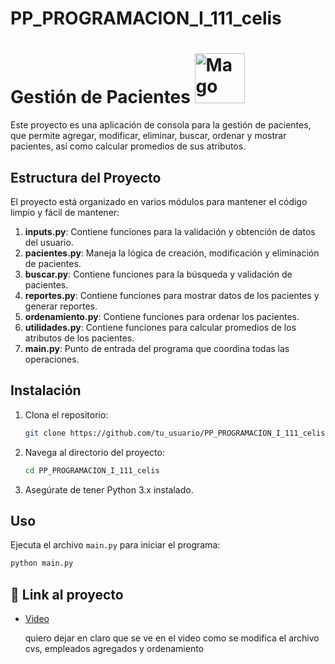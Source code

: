 ﻿# PP_PROGRAMACION_I_111_celis
# Gestión de Pacientes  <img align="" alt="Mago" src="https://github.com/TheDudeThatCode/TheDudeThatCode/blob/master/Assets/gandalf_parrot.gif" width="80" />


Este proyecto es una aplicación de consola para la gestión de pacientes, que permite agregar, modificar, eliminar, buscar, ordenar y mostrar pacientes, así como calcular promedios de sus atributos.

## Estructura del Proyecto

El proyecto está organizado en varios módulos para mantener el código limpio y fácil de mantener:

1. **inputs.py**: Contiene funciones para la validación y obtención de datos del usuario.
2. **pacientes.py**: Maneja la lógica de creación, modificación y eliminación de pacientes.
3. **buscar.py**: Contiene funciones para la búsqueda y validación de pacientes.
4. **reportes.py**: Contiene funciones para mostrar datos de los pacientes y generar reportes.
5. **ordenamiento.py**: Contiene funciones para ordenar los pacientes.
6. **utilidades.py**: Contiene funciones para calcular promedios de los atributos de los pacientes.
7. **main.py**: Punto de entrada del programa que coordina todas las operaciones.


## Instalación

1. Clona el repositorio:
    ```sh
    git clone https://github.com/tu_usuario/PP_PROGRAMACION_I_111_celis.git
    ```
2. Navega al directorio del proyecto:
    ```sh
    cd PP_PROGRAMACION_I_111_celis
    ```
3. Asegúrate de tener Python 3.x instalado.


## Uso

Ejecuta el archivo `main.py` para iniciar el programa:

```sh
python main.py
```

## :link: Link al proyecto
- [Video](https://drive.google.com/drive/folders/16O8w0Nx4NLNYRk5hNqzoo7TLdpmuKVQp?usp=sharing)

    quiero dejar en claro que se ve en el video como se modifica el archivo cvs, empleados agregados y ordenamiento

